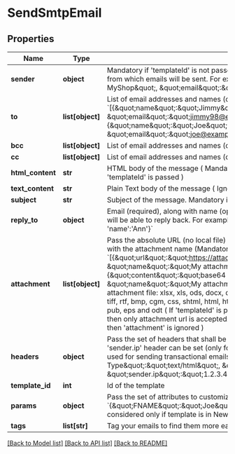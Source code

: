 # SendSmtpEmail

## Properties
Name | Type | Description | Notes
------------ | ------------- | ------------- | -------------
**sender** | **object** | Mandatory if &#x27;templateId&#x27; is not passed. Pass name (optional) and email of sender from which emails will be sent. For example, &#x60;{\&quot;name\&quot;:\&quot;Mary from MyShop\&quot;, \&quot;email\&quot;:\&quot;no-reply@myshop.com\&quot;}&#x60; | [optional] 
**to** | **list[object]** | List of email addresses and names (optional) of the recipients. For example, &#x60;[{\&quot;name\&quot;:\&quot;Jimmy\&quot;, \&quot;email\&quot;:\&quot;jimmy98@example.com\&quot;}, {\&quot;name\&quot;:\&quot;Joe\&quot;, \&quot;email\&quot;:\&quot;joe@example.com\&quot;}]&#x60; | 
**bcc** | **list[object]** | List of email addresses and names (optional) of the recipients in bcc | [optional] 
**cc** | **list[object]** | List of email addresses and names (optional) of the recipients in cc | [optional] 
**html_content** | **str** | HTML body of the message ( Mandatory if &#x27;templateId&#x27; is not passed, ignored if &#x27;templateId&#x27; is passed ) | [optional] 
**text_content** | **str** | Plain Text body of the message ( Ignored if &#x27;templateId&#x27; is passed ) | [optional] 
**subject** | **str** | Subject of the message. Mandatory if &#x27;templateId&#x27; is not passed | [optional] 
**reply_to** | **object** | Email (required), along with name (optional), on which transactional mail recipients will be able to reply back. For example, &#x60;{\&quot;email&#x27;:&#x27;ann6533@example.com&#x27;, &#x27;name&#x27;:&#x27;Ann&#x27;}&#x60; | [optional] 
**attachment** | **list[object]** | Pass the absolute URL (no local file) or the base64 content of the attachment along with the attachment name (Mandatory if attachment content is passed). For example, &#x60;[{\&quot;url\&quot;:\&quot;https://attachment.domain.com/myAttachmentFromUrl.jpg\&quot;, \&quot;name\&quot;:\&quot;My attachment 1\&quot;}, {\&quot;content\&quot;:\&quot;base64 exmaple content\&quot;, \&quot;name\&quot;:\&quot;My attachment 2\&quot;}]&#x60;. Allowed extensions for attachment file: xlsx, xls, ods, docx, docm, doc, csv, pdf, txt, gif, jpg, jpeg, png, tif, tiff, rtf, bmp, cgm, css, shtml, html, htm, zip, xml, ppt, pptx, tar, ez, ics, mobi, msg, pub, eps and odt ( If &#x27;templateId&#x27; is passed and is in New Template Language format then only attachment url is accepted. If template is in Old template Language format, then &#x27;attachment&#x27; is ignored ) | [optional] 
**headers** | **object** | Pass the set of headers that shall be sent along the mail headers in the original email. &#x27;sender.ip&#x27; header can be set (only for dedicated ip users) to mention the IP to be used for sending transactional emails. For example, &#x60;{\&quot;Content-Type\&quot;:\&quot;text/html\&quot;, \&quot;charset\&quot;:\&quot;iso-8859-1\&quot;, \&quot;sender.ip\&quot;:\&quot;1.2.3.4\&quot;}&#x60; | [optional] 
**template_id** | **int** | Id of the template | [optional] 
**params** | **object** | Pass the set of attributes to customize the template. For example, &#x60;{\&quot;FNAME\&quot;:\&quot;Joe\&quot;, \&quot;LNAME\&quot;:\&quot;Doe\&quot;}&#x60;. It&#x27;s considered only if template is in New Template Language format. | [optional] 
**tags** | **list[str]** | Tag your emails to find them more easily | [optional] 

[[Back to Model list]](../README.md#documentation-for-models) [[Back to API list]](../README.md#documentation-for-api-endpoints) [[Back to README]](../README.md)

